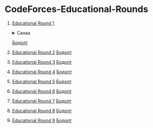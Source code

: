 # CodeForces-Educational-Rounds

1. [Educational Round 1](https://codeforces.com/contest/598)  
   <details>
      <summary>Санаа</summary>
      <details>
         <summary>A. Tricky Sum</summary>
            $Sum = 2^0 + 2^1 + 2^2 + \ldots + 2^n = 2^(n + 1) - 1$ учир нийт нийлбэрээс $Sum$-г 2 удаа хасна.
      </details>
   </details>  
   
   [Бодолт](./Round%201/)
   
3. [Educational Round 2](https://codeforces.com/contest/600)
   [Бодолт](./Round%202/)

4. [Educational Round 3](https://codeforces.com/contest/609)
   [Бодолт](./Round%203/)

5. [Educational Round 4](https://codeforces.com/contest/612)
   [Бодолт](./Round%204/)

6. [Educational Round 5](https://codeforces.com/contest/616)
    [Бодолт](./Round%205/)

7. [Educational Round 6](https://codeforces.com/contest/620)
    [Бодолт](./Round%206/)

8. [Educational Round 7](https://codeforces.com/contest/622)
    [Бодолт](./Round%207/)

9. [Educational Round 8](https://codeforces.com/contest/628)
    [Бодолт](./Round%208/)

10. [Educational Round 9](https://codeforces.com/contest/632)
    [Бодолт](./Round%209/)


